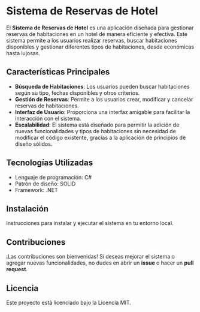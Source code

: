 
# Sistema de Reservas de Hotel

El **Sistema de Reservas de Hotel** es una aplicación diseñada para gestionar reservas de habitaciones en un hotel de manera eficiente y efectiva. Este sistema permite a los usuarios realizar reservas, buscar habitaciones disponibles y gestionar diferentes tipos de habitaciones, desde económicas hasta lujosas. 

## Características Principales

- **Búsqueda de Habitaciones**: Los usuarios pueden buscar habitaciones según su tipo, fechas disponibles y otros criterios.
- **Gestión de Reservas**: Permite a los usuarios crear, modificar y cancelar reservas de habitaciones.
- **Interfaz de Usuario**: Proporciona una interfaz amigable para facilitar la interacción con el sistema.
- **Escalabilidad**: El sistema está diseñado para permitir la adición de nuevas funcionalidades y tipos de habitaciones sin necesidad de modificar el código existente, gracias a la aplicación de principios de diseño sólidos.

## Tecnologías Utilizadas

- Lenguaje de programación: C#
- Patrón de diseño: SOLID
- Framework: .NET

## Instalación

Instrucciones para instalar y ejecutar el sistema en tu entorno local.

## Contribuciones

¡Las contribuciones son bienvenidas! Si deseas mejorar el sistema o agregar nuevas funcionalidades, no dudes en abrir un **issue** o hacer un **pull request**.

## Licencia

Este proyecto está licenciado bajo la Licencia MIT. 
